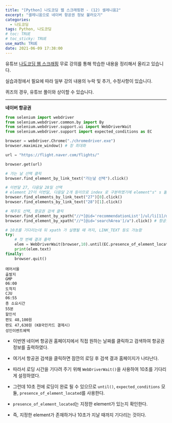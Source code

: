```yaml
---
title: "[Python] 나도코딩 웹 스크래핑편 - (12) 셀레니움2"
excerpt: "셀레니움으로 네이버 항공권 정보 불러오기"
categories: 
  - 나도코딩
tags: Python, 나도코딩
# toc: TRUE
# toc_sticky: TRUE
use_math: TRUE
date: 2021-06-09 17:38:00
---
```


유튜브 [나도코딩 웹 스크래핑](https://www.youtube.com/watch?v=yQ20jZwDjTE&t=17499s) 무료 강의를 통해 학습한 내용을 정리해서 올리고 있습니다.

실습과정에서 필요에 따라 일부 강의 내용의 누락 및 추가, 수정사항이 있습니다.

퀴즈의 경우, 유튜브 풀이와 상이할 수 있습니다.

---


**네이버 항공권**


```python
from selenium import webdriver
from selenium.webdriver.common.by import By
from selenium.webdriver.support.ui import WebDriverWait
from selenium.webdriver.support import expected_conditions as EC

browser = webdriver.Chrome("./chromedriver.exe")
browser.maximize_window() # 창 최대화

url = "https://flight.naver.com/flights/"

browser.get(url)

# 가는 날 선택 클릭
browser.find_element_by_link_text("가는날 선택").click()

# 이번달 27, 다음달 28일 선택
# element 27이 이번달, 다음달 2개 등이므로 index 로 구분하였기에 element"s" s 붙임
browser.find_elements_by_link_text("27")[0].click()
browser.find_elements_by_link_text("28")[1].click()

# 제주도 선택, 항공권 검색 클릭
browser.find_element_by_xpath("//*[@id='recommendationList']/ul/li[1]/div/span").click() # 제주도 선택
browser.find_element_by_xpath("//*[@id='searchArea']/a").click() # 항공권검색 link_text 대신 xpath 사용

# 10초를 기다리는데 뒤 xpath 가 실행될 때 까지, LINK_TEXT 등도 가능함
try:
    # 첫 번째 결과 출력
    elem = WebDriverWait(browser,10).until(EC.presence_of_element_located( (By.XPATH, "//*[@id='content']/div[2]/div/div[4]/ul/li[1]") ))
    print(elem.text)
finally:
    browser.quit()
```

    에어서울
    출발지
    GMP
    06:00
    도착지
    CJU
    06:55
    총 소요시간
    55분
    할인석
    편도 48,100원
    편도 47,630원 (KB국민카드 결제시)
    성인이벤트혜택
    

- 이번엔 네이버 항공권 홈페이지에서 직접 원하는 날짜를 클릭하고 검색하여 항공권 정보를 출력하였다.


- 여기서 항공권 검색을 클릭하면 잠깐의 로딩 후 검색 결과 홈페이지가 나타난다.


- 따라서 로딩 시간을 기다려 주기 위해 `WebDriverWait()`을 사용하여 10초를 기다리게 설정하였다.


- 그런데 10초 전에 로딩이 완료 될 수 있으므로 `until()`, `expected_conditions` 모듈, `presence_of_element_located`를 사용한다.


- `presence_of_element_located`는 지정한 element가 있는지 확인한다.


- 즉, 지정한 element가 존재하거나 10초가 지날 때까지 기다리는 것이다.
